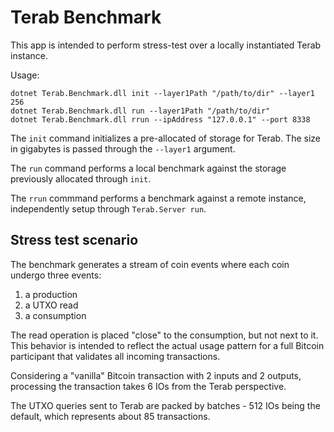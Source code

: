 ﻿# Terab Benchmark

This app is intended to perform stress-test over a locally instantiated
Terab instance.

Usage:

    dotnet Terab.Benchmark.dll init --layer1Path "/path/to/dir" --layer1 256
	dotnet Terab.Benchmark.dll run --layer1Path "/path/to/dir"
	dotnet Terab.Benchmark.dll rrun --ipAddress "127.0.0.1" --port 8338

The `init` command initializes a pre-allocated of storage for Terab. The
size in gigabytes is passed through the `--layer1` argument.

The `run` command performs a local benchmark against the storage previously
allocated through `init`.

The `rrun` commmand performs a benchmark against a remote instance,
independently setup through `Terab.Server run`.

## Stress test scenario

The benchmark generates a stream of coin events where each coin undergo
three events:

1. a production
2. a UTXO read
3. a consumption

The read operation is placed "close" to the consumption, but not next to
it. This behavior is intended to reflect the actual usage pattern for a
full Bitcoin participant that validates all incoming transactions.

Considering a "vanilla" Bitcoin transaction with 2 inputs and 2 outputs,
processing the transaction takes 6 IOs from the Terab perspective.

The UTXO queries sent to Terab are packed by batches - 512 IOs being the 
default, which represents about 85 transactions.
